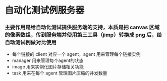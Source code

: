 # 自动化测试例服务器
### 主要作用是给自动化测试提供服务端的支持，本质是把 canvas 区域的像素数组，传到服务端并使用第三工具（jimp）转换成 png 后，给自动测试例做对比使用

- 每个链接的 client 对应一个 agent，agent 用来管理每个链接实例
- manager 用来管理每个agent的状态
- image 用来实例化图片存储相关功能
- task 用来在每个 agent 管理图片压缩的并发数量